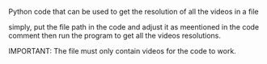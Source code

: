 Python code that can be used to get the resolution of all the videos in a file

simply, put the file path in the code and adjust it as meentioned in the code comment
then run the program to get all the videos resolutions.

IMPORTANT: The file must only contain videos for the code to work.
